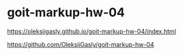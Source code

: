 # goit-markup-hw-04

https://oleksiigasly.github.io/goit-markup-hw-04/index.html

https://github.com/OleksiiGasly/goit-markup-hw-04
